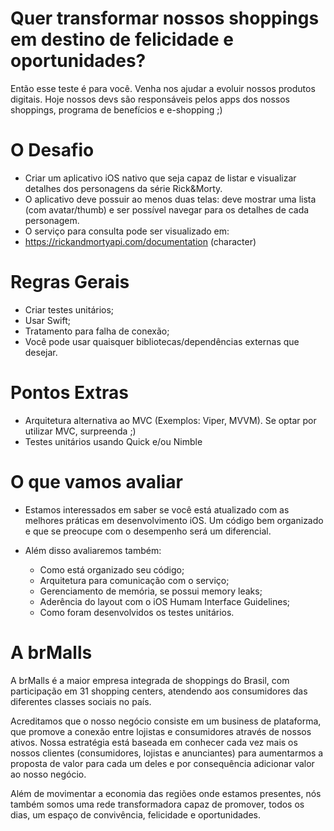 # Quer transformar nossos shoppings em destino de felicidade e oportunidades? 

Então esse teste é para você. Venha nos ajudar a evoluir nossos produtos digitais. Hoje nossos devs são responsáveis pelos apps dos nossos shoppings, programa de benefícios e e-shopping ;)


# O Desafio

* Criar um aplicativo iOS nativo que seja capaz de listar e visualizar detalhes dos personagens da série Rick&Morty.
* O aplicativo deve possuir ao menos duas telas: deve mostrar uma lista (com avatar/thumb) e ser possível navegar para os detalhes de cada personagem.
* O serviço para consulta pode ser visualizado em:
* https://rickandmortyapi.com/documentation (character)

# Regras Gerais

* Criar testes unitários;
* Usar Swift;
* Tratamento para falha de conexão;
* Você pode usar quaisquer bibliotecas/dependências externas que desejar.


# Pontos Extras

* Arquitetura alternativa ao MVC (Exemplos: Viper, MVVM). Se optar por utilizar MVC, surpreenda ;)
* Testes unitários usando Quick e/ou Nimble

# O que vamos avaliar

*  Estamos interessados em saber se você está atualizado com as melhores práticas em desenvolvimento iOS. Um código bem organizado e que se preocupe com o desempenho será um diferencial.

* Além disso avaliaremos também:
  * Como está organizado seu código;
  * Arquitetura para comunicação com o serviço;
  * Gerenciamento de memória, se possui memory leaks;
  * Aderência do layout com o iOS Humam Interface Guidelines;
  * Como foram desenvolvidos os testes unitários.
 

# A brMalls

A brMalls é a maior empresa integrada de shoppings do Brasil, com participação em 31 shopping centers, atendendo aos consumidores das diferentes classes sociais no país. 

Acreditamos que o nosso negócio consiste em um business de plataforma, que promove a conexão entre lojistas e consumidores através de nossos ativos. Nossa estratégia está baseada em conhecer cada vez mais os nossos clientes (consumidores, lojistas e anunciantes) para aumentarmos a proposta de valor para cada um deles e por consequência adicionar valor ao nosso negócio.

Além de movimentar a economia das regiões onde estamos presentes, nós também somos uma rede transformadora capaz de promover, todos os dias, um espaço de convivência, felicidade e oportunidades.
